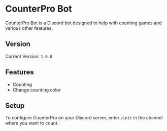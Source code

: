 # CounterPro Bot

CounterPro Bot is a Discord bot designed to help with counting games and various other features.

## Version

Current Version: `1.0.0`

## Features

- Counting 
- Change counting color

## Setup

To configure CounterPro on your Discord server, enter `/init` in the channel where you want to count.
